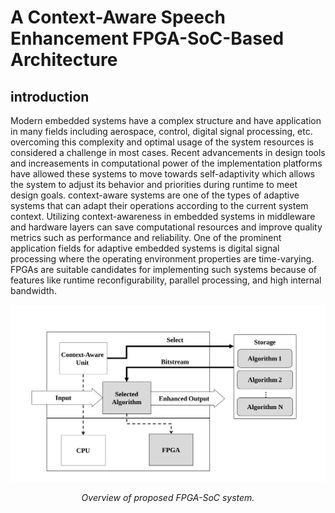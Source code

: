 
# A Context-Aware Speech Enhancement FPGA-SoC-Based Architecture
## introduction
Modern embedded systems have a complex structure and have application in many fields including aerospace, control, digital signal processing, etc. overcoming this complexity and optimal usage of the system resources is considered a challenge in most cases. Recent advancements in design tools and increasements in computational power of the implementation platforms have allowed these systems to move towards self-adaptivity which allows the system to adjust its behavior and priorities during runtime to meet design goals. context-aware systems are one of the types of adaptive systems that can adapt their operations according to the current system context. Utilizing context-awareness in embedded systems in middleware and hardware layers can save computational resources and improve quality metrics such as performance and reliability. One of the prominent application fields for adaptive embedded systems is digital signal processing where the operating environment properties are time-varying. FPGAs are suitable candidates for implementing such systems because of features like runtime reconfigurability, parallel processing, and high internal bandwidth.

![](./Documentation/Figs/Overview.svg)
<p align="center"> <i> Overview of proposed FPGA-SoC system. </i> </p>

